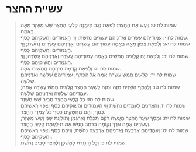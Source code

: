 # עשיית החצר

> שמות לח ט: וַיַּעַשׂ אֶת הֶחָצֵר:  לִפְאַת נֶגֶב תֵּימָנָה קַלְעֵי הֶחָצֵר שֵׁשׁ מָשְׁזָר מֵאָה בָּאַמָּה.  
> שמות לח י: עַמּוּדֵיהֶם עֶשְׂרִים וְאַדְנֵיהֶם עֶשְׂרִים נְחֹשֶׁת; וָוֵי הָעַמּוּדִים וַחֲשֻׁקֵיהֶם כָּסֶף.  
> שמות לח יא: וְלִפְאַת צָפוֹן מֵאָה בָאַמָּה עַמּוּדֵיהֶם עֶשְׂרִים וְאַדְנֵיהֶם עֶשְׂרִים נְחֹשֶׁת; וָוֵי הָעַמּוּדִים וַחֲשֻׁקֵיהֶם כָּסֶף.  
> שמות לח יב: וְלִפְאַת יָם קְלָעִים חֲמִשִּׁים בָּאַמָּה עַמּוּדֵיהֶם עֲשָׂרָה וְאַדְנֵיהֶם עֲשָׂרָה; וָוֵי הָעַמֻּדִים וַחֲשׁוּקֵיהֶם כָּסֶף.  
> שמות לח יג: וְלִפְאַת קֵדְמָה מִזְרָחָה חֲמִשִּׁים אַמָּה.  
> שמות לח יד: קְלָעִים חֲמֵשׁ עֶשְׂרֵה אַמָּה אֶל הַכָּתֵף; עַמּוּדֵיהֶם שְׁלֹשָׁה וְאַדְנֵיהֶם שְׁלֹשָׁה.  
> שמות לח טו: וְלַכָּתֵף הַשֵּׁנִית מִזֶּה וּמִזֶּה לְשַׁעַר הֶחָצֵר קְלָעִים חֲמֵשׁ עֶשְׂרֵה אַמָּה; עַמֻּדֵיהֶם שְׁלֹשָׁה וְאַדְנֵיהֶם שְׁלֹשָׁה.  
> שמות לח טז: כָּל קַלְעֵי הֶחָצֵר סָבִיב שֵׁשׁ מָשְׁזָר.  
> שמות לח יז: וְהָאֲדָנִים לָעַמֻּדִים נְחֹשֶׁת וָוֵי הָעַמּוּדִים וַחֲשׁוּקֵיהֶם כֶּסֶף וְצִפּוּי רָאשֵׁיהֶם כָּסֶף; וְהֵם מְחֻשָּׁקִים כֶּסֶף כֹּל עַמֻּדֵי הֶחָצֵר.  
> שמות לח יח: וּמָסַךְ שַׁעַר הֶחָצֵר מַעֲשֵׂה רֹקֵם תְּכֵלֶת וְאַרְגָּמָן וְתוֹלַעַת שָׁנִי וְשֵׁשׁ מָשְׁזָר; וְעֶשְׂרִים אַמָּה אֹרֶךְ וְקוֹמָה בְרֹחַב חָמֵשׁ אַמּוֹת לְעֻמַּת קַלְעֵי הֶחָצֵר.  
> שמות לח יט: וְעַמֻּדֵיהֶם אַרְבָּעָה וְאַדְנֵיהֶם אַרְבָּעָה נְחֹשֶׁת; וָוֵיהֶם כֶּסֶף וְצִפּוּי רָאשֵׁיהֶם וַחֲשֻׁקֵיהֶם כָּסֶף.  
> שמות לח כ: וְכָל הַיְתֵדֹת לַמִּשְׁכָּן וְלֶחָצֵר סָבִיב נְחֹשֶׁת.   
 

